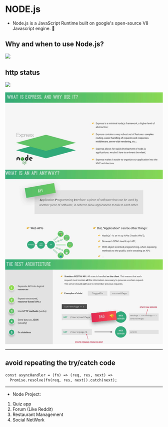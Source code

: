 # NODE.js

- Node.js is a JavaScript Runtime built on google's open-source V8 Javascript engine. 🤔

## Why and when to use Node.js?

<img src='https://user-images.githubusercontent.com/67066348/165082080-ea57df5a-3a6b-4205-b744-86bec4875a51.png' height='400'>

## http status

<img src='https://user-images.githubusercontent.com/67066348/183273616-ad745043-642e-4329-9863-83c54be8955e.png' height='400'>

![express](images/2022-09-21_11-31.jpg)
![api](images/2022-10-05_16-39.jpg)
![rest-architecture](images/2022-10-05_16-53.jpg)

---

## avoid repeating the try/catch code

```node
const asyncHandler = (fn) => (req, res, next) =>
  Promise.resolve(fn(req, res, next)).catch(next);
```

---

- Node Project:

1. Quiz app
2. Forum (Like Reddit)
3. Restaurant Management
4. Social NetWork
